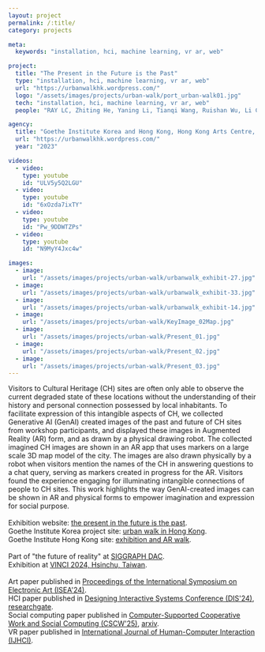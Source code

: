 ```yaml
---
layout: project
permalink: /:title/
category: projects

meta:
  keywords: "installation, hci, machine learning, vr ar, web"

project:
  title: "The Present in the Future is the Past"
  type: "installation, hci, machine learning, vr ar, web"
  url: "https://urbanwalkhk.wordpress.com/"
  logo: "/assets/images/projects/urban-walk/port_urban-walk01.jpg"
  tech: "installation, hci, machine learning, vr ar, web"
  people: "RAY LC, Zhiting He, Yaning Li, Tianqi Wang, Ruishan Wu, Li Chen, Jiayi Su, Carman Wong, CK Fung, Bowen Liu, Latisha Besariani Hendra, Sirui Wang"

agency:
  title: "Goethe Institute Korea and Hong Kong, Hong Kong Arts Centre, Hong Kong Arts Development Council, SIGGRAPH, VINCI"
  url: "https://urbanwalkhk.wordpress.com/"
  year: "2023"

videos:
  - video:
    type: youtube
    id: "ULV5y5Q2LGU"
  - video:
    type: youtube
    id: "6xOzda7ixTY"
  - video:
    type: youtube
    id: "Pw_9DDWTZPs"
  - video:
    type: youtube
    id: "N9MyY4Jxc4w"

images:
  - image:
    url: "/assets/images/projects/urban-walk/urbanwalk_exhibit-27.jpg"
  - image:
    url: "/assets/images/projects/urban-walk/urbanwalk_exhibit-33.jpg"
  - image:
    url: "/assets/images/projects/urban-walk/urbanwalk_exhibit-14.jpg"
  - image:
    url: "/assets/images/projects/urban-walk/KeyImage_02Map.jpg"
  - image:
    url: "/assets/images/projects/urban-walk/Present_01.jpg"
  - image:
    url: "/assets/images/projects/urban-walk/Present_02.jpg"
  - image:
    url: "/assets/images/projects/urban-walk/Present_03.jpg"
---
```

<p>Visitors to Cultural Heritage (CH) sites are often only able to observe the current degraded state of these locations without the understanding of their history and personal connection possessed by local inhabitants. To facilitate expression of this intangible aspects of CH, we collected Generative AI (GenAI) created images of the past and future of CH sites from workshop participants, and displayed these images in Augmented Reality (AR) form, and as drawn by a physical drawing robot. The collected imagined CH images are shown in an AR app that uses markers on a large scale 3D map model of the city. The images are also drawn physically by a robot when visitors mention the names of the CH in answering questions to a chat query, serving as markers created in progress for the AR. Visitors found the experience engaging for illuminating intangible connections of people to CH sites. This work highlights the way GenAI-created images can be shown in AR and physical forms to empower imagination and expression for social purpose.<br><br>
Exhibition website: <a href="https://urbanwalkhk.wordpress.com/"><u>the present in the future is the past</u></a>.<br>
Goethe Institute Korea project site: <a href="https://www.goethe.de/ins/kr/en/kul/kue/urb/pfp.html"><u>urban walk in Hong Kong</u></a>.<br>
Goethe Institute Hong Kong site: <a href="https://www.goethe.de/ins/hon/en/ver.cfm?event_id=25124383"><u>exhibition and AR walk</u></a>.<br><br>
Part of "the future of reality" at <a href="https://dac.siggraph.org/artwork/present-future-past/"><u>SIGGRAPH DAC</u></a>.<br>
Exhibition at <a href="https://dl.acm.org/doi/10.1145/3678698.3687200"><u>VINCI 2024, Hsinchu, Taiwan</u></a>.<br><br>
Art paper published in <a href="https://az659834.vo.msecnd.net/eventsairseasiaprod/production-expertevents-public/a5f209f3a2b24341a34e4aacf0c37742"><u>Proceedings of the International Symposium on Electronic Art (ISEA'24)</u></a>.<br>
HCI paper published in <a href="https://dl.acm.org/doi/10.1145/3643834.3660711"><u>Designing Interactive Systems Conference (DIS'24)</u></a>, <a href="https://www.researchgate.net/publication/381877426_Being_Eroded_Piece_by_Piece_Enhancing_Engagement_and_Storytelling_in_Cultural_Heritage_Dissemination_by_Exhibiting_GenAI_Co-Creation_Artifacts"><u>researchgate</u></a>.<br>
Social computing paper published in <a href="https://doi.org/10.1145/3711006"><u>Computer-Supported Cooperative Work and Social Computing (CSCW'25)</u></a>, <a href="https://arxiv.org/abs/2501.00359"><u>arxiv</u></a>.<br>
VR paper published in <a href="https://doi.org/10.1080/10447318.2025.2554296"><u>International Journal of Human-Computer Interaction (IJHCI)</u></a>.</p>
